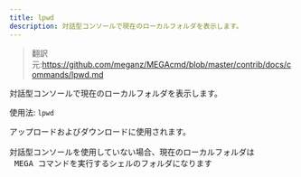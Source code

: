 ```yaml
---
title: lpwd
description: 対話型コンソールで現在のローカルフォルダを表示します。
---
```


>翻訳元:https://github.com/meganz/MEGAcmd/blob/master/contrib/docs/commands/lpwd.md

対話型コンソールで現在のローカルフォルダを表示します。

使用法: `lpwd`
<pre>
アップロードおよびダウンロードに使用されます。

対話型コンソールを使用していない場合、現在のローカルフォルダは
 MEGA コマンドを実行するシェルのフォルダになります
</pre>
